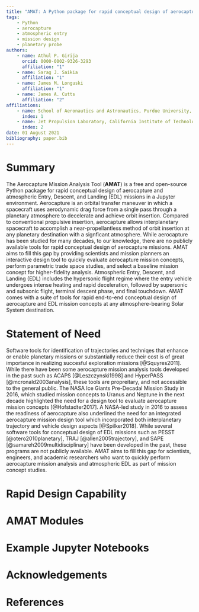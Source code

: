 ```yaml
---
title: "AMAT: A Python package for rapid conceptual design of aerocapture and atmospheric Entry, Descent, and Landing (EDL) missions in a Jupyter environment"
tags:
    - Python
    - aerocapture
    - atmospheric entry
    - mission design
    - planetary probe
authors:
    - name: Athul P. Girija
      orcid: 0000-0002-9326-3293
      affiliation: "1"
    - name: Sarag J. Saikia
      affiliation: "1"
    - name: James M. Longuski
      affiliation: "1"
    - name: James A. Cutts
      affiliation: "2"
affiliations:
    - name: School of Aeronautics and Astronautics, Purdue University, West Lafayette, IN 47907, United States
      index: 1
    - name: Jet Propulsion Laboratory, California Institute of Technology, Pasadena, CA 91109, United States
      index: 2
date: 01 August 2021
bibliography: paper.bib
---
```


# Summary
The Aerocapture Mission Analysis Tool (**AMAT**) is a free and open-source Python package for rapid conceptual design of aerocapture and atmospheric Entry, Descent, and Landing (EDL) missions in a Jupyter environment. Aerocapture is an orbital transfer maneuver in which a spacecraft uses aerodynamic drag force from a single pass through a planetary atmosphere to decelerate and achieve orbit insertion. Compared to conventional propulsive insertion, aerocapture allows interplanetary spacecraft to accomplish a near-propellantless method of orbit insertion at any planetary destination with a signficant atmosphere. While aerocapture has been studied for many decades, to our knowledge, there are no publicly available tools for rapid conceptual design of aerocapture missions. AMAT aims to fill this gap by providing scientists and mission planners an interactive design tool to quickly evaluate aerocapture mission concepts, perform parametric trade space studies, and select a baseline mission concept for higher-fidelity analysis. Atmospheric Entry, Descent, and Landing (EDL) includes the hypersonic flight regime where the entry vehicle undergoes intense heating and rapid deceleration, followed by supersonic and subsonic flight, terminal descent phase, and final touchdown. AMAT comes with a suite of tools for rapid end-to-end conceptual design of aerocapture and EDL mission concepts at any atmosphere-bearing Solar System destination.

# Statement of Need

Software tools for identification of trajectories and techniqes that enhance or enable planetary missions or substantially reduce their cost is of great importance in realizing succesful exploration missions [@Squyres2011]. While there have been some aerocapture mission analysis tools developed in the past such as ACAPS [@Leszczynski1998] and HyperPASS [@mcronald2003analysis], these tools are propreitary, and not accessible to the general public. The NASA Ice Giants Pre-Decadal Mission Study in 2016, which studied mission concepts to Uranus and Neptune in the next decade highlighted the need for a design tool to evaluate aerocapture mission concepts [@Hofstadter2017]. A NASA-led study in 2016 to assess the readiness of aerocapture also underlined the need for an integrated aerocapture mission design tool which incorporated both interplanetary trajectory and vehicle design aspects [@Spilker2018]. While several software tools for conceptual design of EDL missions such as PESST [@otero2010planetary], TRAJ [@allen2005trajectory], and SAPE [@samareh2009multidisciplinary] have been developed in the past, these programs are not publicly available.  AMAT aims to fill this gap for scientists, engineers, and academic researchers who want to quickly perform aerocapture mission analysis and atmospheric EDL as part of mission concept studies. 


# Rapid Design Capability

# AMAT Modules

# Example Jupyter Notebooks

# Acknowledgements

# References


